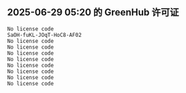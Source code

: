 ## 2025-06-29 05:20 的 GreenHub 许可证
```
No license code
SaOH-fuKL-JOqT-HoC8-AF02
No license code
No license code
No license code
No license code
No license code
No license code
No license code
No license code
```
